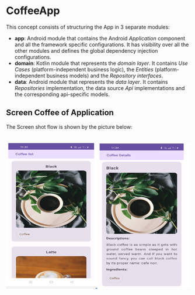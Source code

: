 # CoffeeApp

This concept consists of structuring the App in 3 separate modules:
* **app**: Android module that contains the Android _Application_ component and all the framework specific configurations. It has visibility over all the other modules and defines the global dependency injection configurations.
* **domain**: Kotlin module that represents the _domain layer_. It contains _Use Cases_ (platform-independent business logic), the _Entities_ (platform-independent business models) and the _Repository interfaces_.
* **data**: Android module that represents the _data layer_. It contains _Repositories_ implementation, the data source _Api_ implementations and the corresponding api-specific models. 

## Screen Coffee of Application

The Screen shot flow is shown by the picture below:
<br> <br> <br>
<img src="screenshots/coffee_list.png" alt="Coffee list" style="width:250px;height:400px;">
<img src="screenshots/coffee_details.png"  style="width:250px;height:400px;">
<br>
